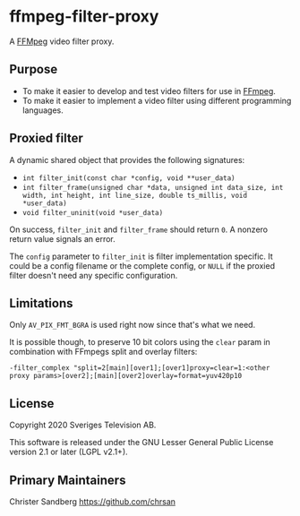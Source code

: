 # ffmpeg-filter-proxy

A [FFMpeg][1] video filter proxy.

## Purpose

- To make it easier to develop and test video filters for use in [FFmpeg][1].
- To make it easier to implement a video filter using different programming
  languages.

## Proxied filter

A dynamic shared object that provides the following signatures:

- `int filter_init(const char *config, void **user_data)`
- `int filter_frame(unsigned char *data, unsigned int data_size, int width, int height, int line_size, double ts_millis, void *user_data)`
- `void filter_uninit(void *user_data)`

On success, `filter_init` and `filter_frame` should return `0`.
A nonzero return value signals an error.

The `config` parameter to `filter_init` is filter implementation specific.
It could be a config filename or the complete config, or `NULL` if the proxied
filter doesn't need any specific configuration.

## Limitations

Only `AV_PIX_FMT_BGRA` is used right now since that's what we need.

It is possible though, to preserve 10 bit colors using the `clear` param in combination with FFmpegs split and overlay filters:

`-filter_complex "split=2[main][over1];[over1]proxy=clear=1:<other proxy params>[over2];[main][over2]overlay=format=yuv420p10`

## License

Copyright 2020 Sveriges Television AB.

This software is released under the GNU Lesser General Public License
version 2.1 or later (LGPL v2.1+).

## Primary Maintainers

Christer Sandberg <https://github.com/chrsan>

[1]: https://www.ffmpeg.org
